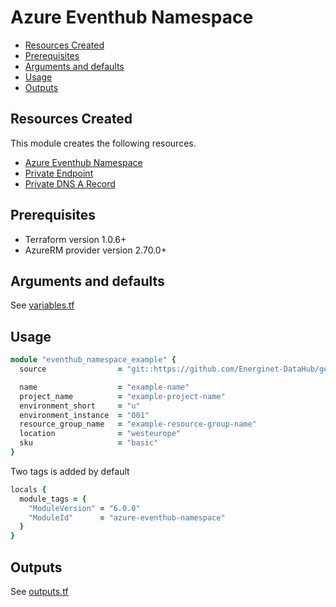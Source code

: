 # Azure Eventhub Namespace

- [Resources Created](#resources-created)
- [Prerequisites](#prerequisites)
- [Arguments and defaults](#arguments-and-defaults)
- [Usage](#usage)
- [Outputs](#outputs)

## Resources Created

This module creates the following resources.

- [Azure Eventhub Namespace](https://registry.terraform.io/providers/hashicorp/azurerm/latest/docs/resources/eventhub_namespace)
- [Private Endpoint](https://registry.terraform.io/providers/hashicorp/azurerm/latest/docs/resources/private_endpoint)
- [Private DNS A Record](https://registry.terraform.io/providers/hashicorp/azurerm/latest/docs/resources/private_dns_a_record)

## Prerequisites

- Terraform version 1.0.6+
- AzureRM provider version 2.70.0+

## Arguments and defaults

See [variables.tf](./variables.tf)

## Usage

```ruby
module "eventhub_namespace_example" { 
  source                = "git::https://github.com/Energinet-DataHub/geh-terraform-modules.git//azure/eventhub-namespace?ref=6.0.0"

  name                  = "example-name"
  project_name          = "example-project-name"
  environment_short     = "u"
  environment_instance  = "001"
  resource_group_name   = "example-resource-group-name"
  location              = "westeurope"
  sku                   = "basic"
}
```

Two tags is added by default

```ruby
locals {
  module_tags = {
    "ModuleVersion" = "6.0.0"
    "ModuleId"      = "azure-eventhub-namespace"
  }
}
```

## Outputs

See [outputs.tf](./outputs.tf)